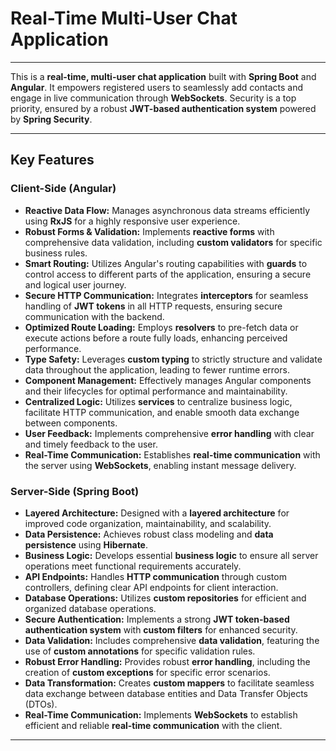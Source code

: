 # Real-Time Multi-User Chat Application

---

This is a **real-time, multi-user chat application** built with **Spring Boot** and **Angular**. It empowers registered users to seamlessly add contacts and engage in live communication through **WebSockets**. Security is a top priority, ensured by a robust **JWT-based authentication system** powered by **Spring Security**.

---

## Key Features

### Client-Side (Angular)

* **Reactive Data Flow:** Manages asynchronous data streams efficiently using **RxJS** for a highly responsive user experience.
* **Robust Forms & Validation:** Implements **reactive forms** with comprehensive data validation, including **custom validators** for specific business rules.
* **Smart Routing:** Utilizes Angular's routing capabilities with **guards** to control access to different parts of the application, ensuring a secure and logical user journey.
* **Secure HTTP Communication:** Integrates **interceptors** for seamless handling of **JWT tokens** in all HTTP requests, ensuring secure communication with the backend.
* **Optimized Route Loading:** Employs **resolvers** to pre-fetch data or execute actions before a route fully loads, enhancing perceived performance.
* **Type Safety:** Leverages **custom typing** to strictly structure and validate data throughout the application, leading to fewer runtime errors.
* **Component Management:** Effectively manages Angular components and their lifecycles for optimal performance and maintainability.
* **Centralized Logic:** Utilizes **services** to centralize business logic, facilitate HTTP communication, and enable smooth data exchange between components.
* **User Feedback:** Implements comprehensive **error handling** with clear and timely feedback to the user.
* **Real-Time Communication:** Establishes **real-time communication** with the server using **WebSockets**, enabling instant message delivery.

### Server-Side (Spring Boot)

* **Layered Architecture:** Designed with a **layered architecture** for improved code organization, maintainability, and scalability.
* **Data Persistence:** Achieves robust class modeling and **data persistence** using **Hibernate**.
* **Business Logic:** Develops essential **business logic** to ensure all server operations meet functional requirements accurately.
* **API Endpoints:** Handles **HTTP communication** through custom controllers, defining clear API endpoints for client interaction.
* **Database Operations:** Utilizes **custom repositories** for efficient and organized database operations.
* **Secure Authentication:** Implements a strong **JWT token-based authentication system** with **custom filters** for enhanced security.
* **Data Validation:** Includes comprehensive **data validation**, featuring the use of **custom annotations** for specific validation rules.
* **Robust Error Handling:** Provides robust **error handling**, including the creation of **custom exceptions** for specific error scenarios.
* **Data Transformation:** Creates **custom mappers** to facilitate seamless data exchange between database entities and Data Transfer Objects (DTOs).
* **Real-Time Communication:** Implements **WebSockets** to establish efficient and reliable **real-time communication** with the client.

---
